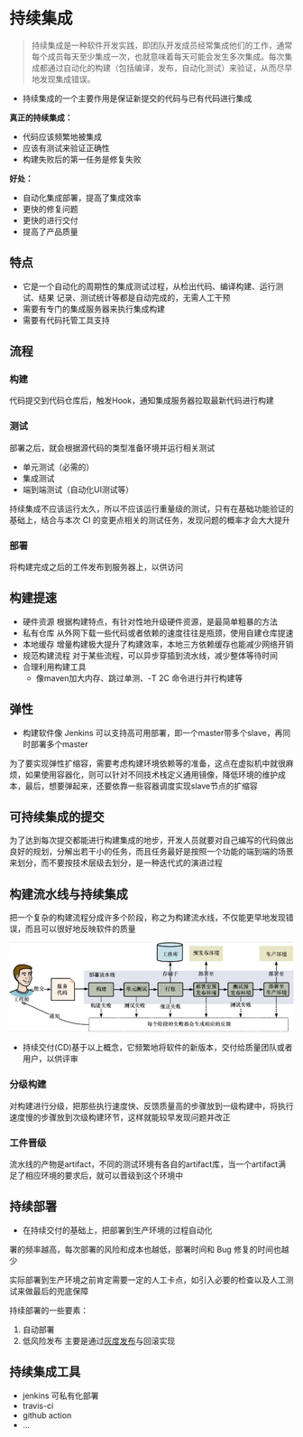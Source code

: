 # 持续集成

>持续集成是一种软件开发实践，即团队开发成员经常集成他们的工作，通常每个成员每天至少集成一次，也就意味着每天可能会发生多次集成。每次集成都通过自动化的构建（包括编译，发布，自动化测试）来验证，从而尽早地发现集成错误。

- 持续集成的一个主要作用是保证新提交的代码与已有代码进行集成

**真正的持续集成：**

- 代码应该频繁地被集成
- 应该有测试来验证正确性
- 构建失败后的第一任务是修复失败

**好处：**

- 自动化集成部署，提高了集成效率
- 更快的修复问题
- 更快的进行交付
- 提高了产品质量

## 特点

- 它是一个自动化的周期性的集成测试过程，从检出代码、编译构建、运行测试、结果 记录、测试统计等都是自动完成的，无需人工干预
- 需要有专门的集成服务器来执行集成构建
- 需要有代码托管工具支持

## 流程

### 构建

代码提交到代码仓库后，触发Hook，通知集成服务器拉取最新代码进行构建

### 测试

部署之后，就会根据源代码的类型准备环境并运行相关测试

- 单元测试（必需的）
- 集成测试
- 端到端测试（自动化UI测试等）

持续集成不应该运行太久，所以不应该运行重量级的测试，只有在基础功能验证的基础上，结合与本次 CI 的变更点相关的测试任务，发现问题的概率才会大大提升

### 部署

将构建完成之后的工件发布到服务器上，以供访问

## 构建提速

- 硬件资源 根据构建特点，有针对性地升级硬件资源，是最简单粗暴的方法
- 私有仓库 从外网下载一些代码或者依赖的速度往往是瓶颈，使用自建仓库提速
- 本地缓存 增量构建极大提升了构建效率，本地三方依赖缓存也能减少网络开销
- 规范构建流程 对于某些流程，可以异步穿插到流水线，减少整体等待时间
- 合理利用构建工具
  - 像maven加大内存、跳过单测、-T 2C 命令进行并行构建等

## 弹性

- 构建软件像 Jenkins 可以支持高可用部署，即一个master带多个slave，再同时部署多个master

为了要实现弹性扩缩容，需要考虑构建环境依赖等的准备，这点在虚拟机中就很麻烦，如果使用容器化，则可以针对不同技术栈定义通用镜像，降低环境的维护成本，最后，想要弹起来，还要依靠一些容器调度实现slave节点的扩缩容

## 可持续集成的提交

为了达到每次提交都能进行构建集成的地步，开发人员就要对自己编写的代码做出良好的规划，分解出若干小的任务，而且任务最好是按照一个功能的端到端的场景来划分，而不要按技术层级去划分，是一种迭代式的演进过程

## 构建流水线与持续集成

把一个复杂的构建流程分成许多个阶段，称之为构建流水线，不仅能更早地发现错误，而且可以很好地反映软件的质量

![持续集成流水线](/assets/批注%202020-06-20%20091325.png)

- 持续交付(CD)基于以上概念，它频繁地将软件的新版本，交付给质量团队或者用户，以供评审

### 分级构建

对构建进行分级，把那些执行速度快、反馈质量高的步骤放到一级构建中，将执行速度慢的步骤放到次级构建环节，这样就能较早发现问题并改正

### 工件晋级

流水线的产物是artifact，不同的测试环境有各自的artifact库，当一个artifact满足了相应环境的要求后，就可以晋级到这个环境中

## 持续部署

- 在持续交付的基础上，把部署到生产环境的过程自动化

署的频率越高，每次部署的风险和成本也越低，部署时间和 Bug 修复的时间也越少

实际部署到生产环境之前肯定需要一定的人工卡点，如引入必要的检查以及人工测试来做最后的兜底保障

持续部署的一些要素：

1. 自动部署
2. 低风险发布 主要是通过[灰度发布](/运维/灰度发布.md)与回滚实现

## 持续集成工具

- jenkins 可私有化部署
- travis-ci
- github action
- ...
